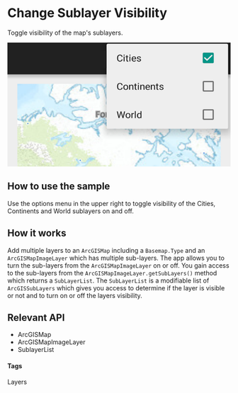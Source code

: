 # Change Sublayer Visibility
Toggle visibility of the map's sublayers.

![Change Sub Layer Visibility App](change-sublayer-visibility.png)

## How to use the sample
Use the options menu in the upper right to toggle visibility of the Cities, Continents and World sublayers on and off.

## How it works
Add multiple layers to an `ArcGISMap` including a `Basemap.Type` and an `ArcGISMapImageLayer` which has multiple sub-layers.  The app allows you to turn the sub-layers from the `ArcGISMapImageLayer` on or off.  You gain access to the sub-layers from the `ArcGISMapImageLayer.getSubLayers()` method which returns a `SubLayerList`.  The `SubLayerList` is a modifiable list of `ArcGISSubLayers` which gives you access to determine if the layer is visible or not and to turn on or off the layers visibility.

## Relevant API
* ArcGISMap
* ArcGISMapImageLayer
* SublayerList

#### Tags
Layers
